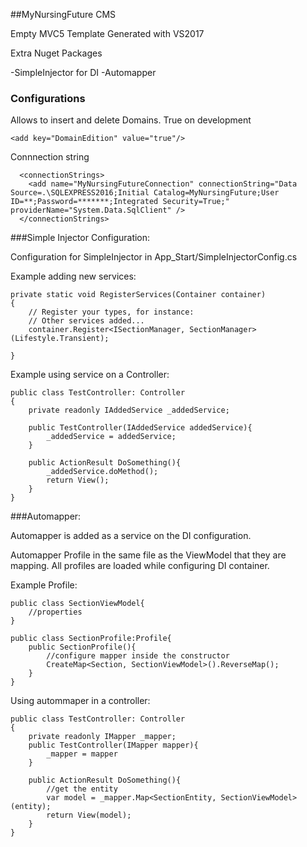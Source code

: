 ﻿##MyNursingFuture CMS

Empty MVC5 Template Generated with VS2017

Extra Nuget Packages

-SimpleInjector for DI
-Automapper


### Configurations
Allows to insert and delete Domains. True on development
```
<add key="DomainEdition" value="true"/>
```
Connnection string

```
  <connectionStrings>
    <add name="MyNursingFutureConnection" connectionString="Data Source=.\SQLEXPRESS2016;Initial Catalog=MyNursingFuture;User ID=**;Password=*******;Integrated Security=True;" providerName="System.Data.SqlClient" />
  </connectionStrings>
```

###Simple Injector Configuration:

Configuration for SimpleInjector in App_Start/SimpleInjectorConfig.cs

Example adding new services:

```
private static void RegisterServices(Container container)
{
    // Register your types, for instance:
    // Other services added...
    container.Register<ISectionManager, SectionManager>(Lifestyle.Transient);
	
}
```

Example using service on a Controller:

```
public class TestController: Controller
{
	private readonly IAddedService _addedService;
	
	public TestController(IAddedService addedService){
		_addedService = addedService;
	}

	public ActionResult DoSomething(){		
		_addedService.doMethod();
		return View();
	}
}
```

###Automapper:

Automapper is added as a service on the DI configuration.

Automapper Profile in the same file as the ViewModel that they are mapping. All profiles are loaded while configuring DI container.

Example  Profile:
```
public class SectionViewModel{
	//properties
}

public class SectionProfile:Profile{
	public SectionProfile(){
		//configure mapper inside the constructor
		CreateMap<Section, SectionViewModel>().ReverseMap();
	}
}
```

Using autommaper in a controller:

```
public class TestController: Controller
{
	private readonly IMapper _mapper;	
	public TestController(IMapper mapper){
		_mapper = mapper
	}

	public ActionResult DoSomething(){
		//get the entity
		var model = _mapper.Map<SectionEntity, SectionViewModel>(entity);
		return View(model);
	}
}
```